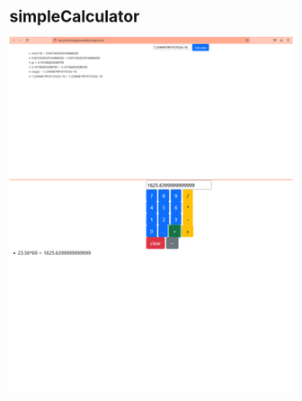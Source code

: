 # simpleCalculator
![Example](https://github.com/rishab-gangwar/simpleCalculator/blob/main/exampleuse.png)
![Example](https://github.com/rishab-gangwar/simpleCalculator/blob/main/exampleuse2.png)
